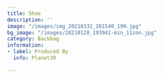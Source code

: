 ```yaml
---
title: Shoe
description: ''
image: "/images/img_20210331_201540_199.jpg"
bg_image: "/images/20210128_193941-min_11zon.jpg"
category: Backbag
information:
- label: Produced By
  info: Planet3R

---
```

